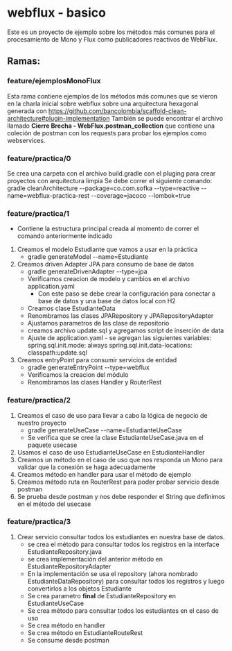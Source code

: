 # webflux - basico

Este es un proyecto de ejemplo sobre los métodos más comunes para el procesamiento de Mono y Flux como publicadores reactivos de WebFlux.

## Ramas:

### feature/ejemplosMonoFlux
Esta rama contiene ejemplos de los métodos más comunes que se vieron en la charla inicial sobre webflux sobre una arquitectura hexagonal generada con https://github.com/bancolombia/scaffold-clean-architecture#plugin-implementation 
También se puede encontrar el archivo llamado **Cierre Brecha - WebFlux.postman_collection** que contiene una coleción de postman con los requests para probar los ejemplos como webservices.

### feature/practica/0
Se crea una carpeta con el archivo build.gradle con el pluging para crear proyectos con arquitectura limpia
Se debe correr el siguiente comando: 
gradle cleanArchitecture --package=co.com.sofka --type=reactive --name=webflux-practica-rest --coverage=jacoco --lombok=true

### feature/practica/1
* Contiene la estructura principal creada al momento de correr el comando anteriormente indicado
1. Creamos el modelo Estudiante que vamos a usar en la práctica
    - gradle generateModel --name=Estudiante
2. Creamos driven Adapter JPA para consumo de base de datos
    - gradle generateDrivenAdapter --type=jpa
    - Verificamos creacion de modelo y cambios en el archivo application.yaml
        - Con este paso se debe crear la configuración para conectar a base de datos y una base de datos local con H2
    - Creamos clase EstudianteData
    - Renombramos las clases JPARepository y JPARepositoryAdapter
    - Ajustamos parametros de las clase de repositorio
    - creamos archivo update.sql y agregamos script de inserción de data
    - Ajuste de application.yaml - se agregan las siguientes variables:
        spring.sql.init.mode: always
        spring.sql.init.data-locations: classpath:update.sql
3. Creamos entryPoint para consumir servicios de entidad
    - gradle generateEntryPoint --type=webflux
    - Verificamos la creacion del módulo
    - Renombramos las clases Handler y RouterRest

### feature/practica/2
1. Creamos el caso de uso para llevar a cabo la lógica de negocio de nuestro proyecto
    - gradle generateUseCase --name=EstudianteUseCase
    - Se verifica que se cree la clase EstudianteUseCase.java en el paquete usecase
2. Usamos el caso de uso EstudianteUseCase en EstudianteHandler
3. Creamos un método en el caso de uso que nos responda un Mono<String> para validar que la conexión se haga adecuadamente
4. Creamos método en handler para usar el método de ejemplo
5. Creamos método ruta en RouterRest para poder probar servicio desde postman
6. Se prueba desde postman y nos debe responder el String que definimos en el método del usecase

### feature/practica/3
1. Crear servicio consultar todos los estudiantes en nuestra base de datos.
    - se crea el método para consultar todos los registros en la interface EstudianteRepository.java
    - se crea implementación del anterior método en EstudianteRepositoryAdapter
    - En la implementación se usa el repository (ahora nombrado EstudianteDataRepository) para consultar todos los registros y luego convertirlos a los objetos Estudiante
    - Se crea parametro **final** de EstudianteRepository en EstudianteUseCase
    - Se crea método para consultar todos los estudiantes en el caso de uso
    - Se crea método en handler
    - Se crea método en EstudianteRouteRest
    - Se consume desde postman
